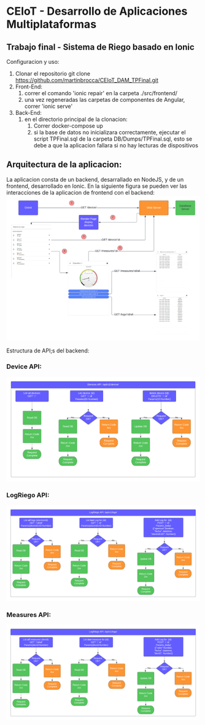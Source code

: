 # CEIoT - Desarrollo de Aplicaciones Multiplataformas

## Trabajo final - Sistema de Riego basado en Ionic 

Configuracion y uso:

1) Clonar el repositorio
    git clone https://github.com/martinbrocca/CEIoT_DAM_TPFinal.git
2) Front-End:
   1) correr el comando 'ionic repair' en la carpeta ./src/frontend/
   2) una vez regeneradas las carpetas de componentes de Angular, correr 'ionic serve'
3) Back-End:
   1) en el directorio principal de la clonacion:
      1) Correr docker-compose up
      2) si la base de datos no inicializara correctamente, ejecutar el script TPFinal.sql de la carpeta DB/Dumps/TPFinal.sql, esto se debe a que la aplicacion fallara si no hay lecturas de dispositivos

## Arquitectura de la aplicacion:

La aplicacion consta de un backend, desarrallado en NodeJS, y de un frontend, desarrollado en Ionic.
En la siguiente figura se pueden ver las interacciones de la aplicacion de frontend con el backend:
![architecture](doc/architecture.png)

Estructura de API;s del backend:

### Device API:
![deviceAPI](doc/DeviceAPI.png)

### LogRiego API:
![LogRiegoAPI](doc/LogRiegoAPI.png)

### Measures API:
![MeasuresAPI](doc/MeasuresAPI.png)